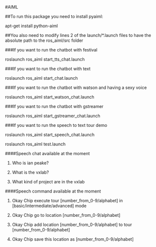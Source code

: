 #AIML

##To run this package you need to install pyaiml:

apt-get install python-aiml

##You also need to modify lines 2 of the launch/*.launch files to have the absolute path to the ros_aiml/src folder

###If you want to run the chatbot with festival

roslaunch ros_aiml start_tts_chat.launch

###If you want to run the chatbot with text

roslaunch ros_aiml start_chat.launch

###If you want to run the chatbot with watson and having a sexy voice

roslaunch ros_aiml start_watson_chat.launch

###If you want to run the chatbot with gstreamer

roslaunch ros_aiml start_gstreamer_chat.launch

###If you want to run the speech to text tour demo

roslaunch ros_aiml start_speech_chat.launch

roslaunch ros_aiml test.launch

####Speech chat available at the moment

1. Who is ian peake?

2. What is the vxlab?

3. What kind of project are in the vxlab 

####Speech command available at the moment

1. Okay Chip execute tour [number_from_0-9/alphabet] in [basic/intermediate/advanced] mode

2. Okay Chip go to location [number_from_0-9/alphabet]

3. Okay Chip add location [number_from_0-9/alphabet] to tour [number_from_0-9/alphabet]

4. Okay Chip save this location as [number_from_0-9/alphabet]
